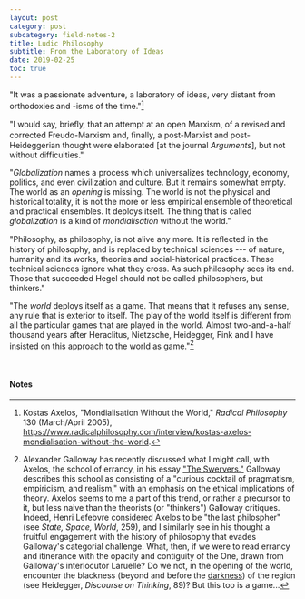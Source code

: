 ```yaml
---
layout: post
category: post
subcategory: field-notes-2
title: Ludic Philosophy
subtitle: From the Laboratory of Ideas
date: 2019-02-25
toc: true
---
```


"It was a passionate adventure, a laboratory of ideas, very distant from orthodoxies and -isms of the time."[^1]

"I would say, brieﬂy, that an attempt at an open Marxism, of a revised and corrected Freudo-Marxism and, ﬁnally, a post-Marxist and post-Heideggerian thought were elaborated \[at the journal *Arguments*\], but not without difficulties."

"*Globalization* names a process which universalizes technology, economy, politics, and even civilization and culture. But it remains somewhat empty. The world as an *opening* is missing. The world is not the physical and historical totality, it is not the more or less empirical ensemble of theoretical and practical ensembles. It deploys itself. The thing that is called *globalization* is a kind of *mondialisation* without the world."

"Philosophy, as philosophy, is not alive any more. It is reﬂected in the history of philosophy, and is replaced by technical sciences --- of nature, humanity and its works, theories and social-historical practices. These technical sciences ignore what they cross. As such philosophy sees its end. Those that succeeded Hegel should not be called philosophers, but thinkers."

"The *world* deploys itself as a game. That means that it refuses any sense, any rule that is exterior to itself. The play of the world itself is different from all the particular games that are played in the world. Almost two-and-a-half thousand years after Heraclitus, Nietzsche, Heidegger, Fink and I have insisted on this approach to the world as game."[^2]

<br>

#### Notes

[^1]: Kostas Axelos, "Mondialisation Without the World," *Radical Philosophy* 130 (March/April 2005), <https://www.radicalphilosophy.com/interview/kostas-axelos-mondialisation-without-the-world>.

[^2]: Alexander Galloway has recently discussed what I might call, with Axelos, the school of errancy, in his essay ["The Swervers."](http://cultureandcommunication.org/galloway/the-swervers) Galloway describes this school as consisting of a "curious cocktail of pragmatism, empiricism, and realism," with an emphasis on the ethical implications of theory. Axelos seems to me a part of this trend, or rather a precursor to it, but less naive than the theorists (or "thinkers") Galloway critiques. Indeed, Henri Lefebvre considered Axelos to be "the last philospher" (see *State, Space, World*, 259), and I similarly see in his thought a fruitful engagement with the history of philosophy that evades Galloway's categorial challenge. What, then, if we were to read errancy and itinerance with the opacity and contiguity of the One, drawn from Galloway's interlocutor Laruelle? Do we not, in the opening of the world, encounter the blackness (beyond and before the [darkness](http://cultureandcommunication.org/galloway/the-last-instance)) of the region (see Heidegger, *Discourse on Thinking*, 89)? But this too is a game...
